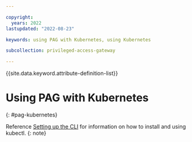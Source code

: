 ```yaml
---

copyright:
  years: 2022
lastupdated: "2022-08-23"

keywords: using PAG with Kubernetes, using Kubernetes

subcollection: privileged-access-gateway

---
```


{{site.data.keyword.attribute-definition-list}}

# Using PAG with Kubernetes
{: #pag-kubernetes}

Reference [Setting up the CLI]( https://cloud.ibm.com/docs/containers?topic=containers-cs_cli_install#kubectl) for information on how to install and using kubectl.
{: note}

